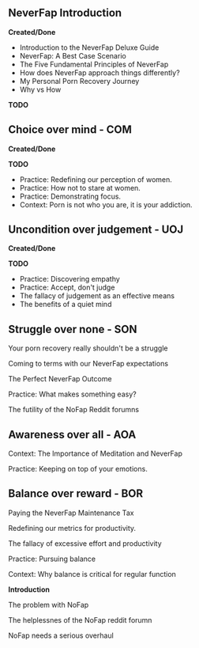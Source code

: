 ## NeverFap Introduction

__Created/Done__
- Introduction to the NeverFap Deluxe Guide
- NeverFap: A Best Case Scenario
- The Five Fundamental Principles of NeverFap
- How does NeverFap approach things differently?
- My Personal Porn Recovery Journey
- Why vs How

__TODO__


## Choice over mind - COM

__Created/Done__


__TODO__
- Practice: Redefining our perception of women.
- Practice: How not to stare at women.
- Practice: Demonstrating focus.
- Context: Porn is not who you are, it is your addiction.


## Uncondition over judgement - UOJ

__Created/Done__

__TODO__
- Practice: Discovering empathy
- Practice: Accept, don't judge
- The fallacy of judgement as an effective means
- The benefits of a quiet mind 

## Struggle over none - SON

Your porn recovery really shouldn't be a struggle

Coming to terms with our NeverFap expectations

The Perfect NeverFap Outcome

Practice: What makes something easy?

The futility of the NoFap Reddit forumns

## Awareness over all - AOA

Context: The Importance of Meditation and NeverFap

Practice: Keeping on top of your emotions.

## Balance over reward - BOR

Paying the NeverFap Maintenance Tax

Redefining our metrics for productivity. 

The fallacy of excessive effort and productivity

Practice: Pursuing balance

Context: Why balance is critical for regular function



**Introduction**

The problem with NoFap 

The helplessnes of the NoFap reddit forumn

NoFap needs a serious overhaul
